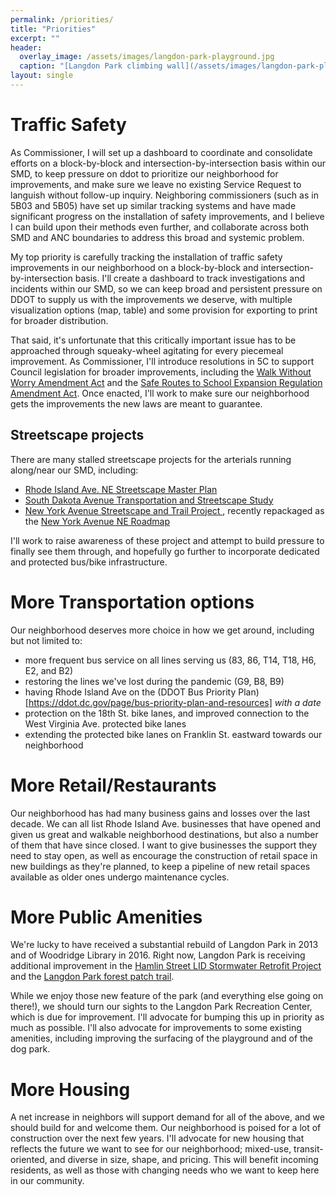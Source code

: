 ```yaml
---
permalink: /priorities/
title: "Priorities"
excerpt: ""
header:
  overlay_image: /assets/images/langdon-park-playground.jpg
  caption: "[Langdon Park climbing wall](/assets/images/langdon-park-playground.jpg)"
layout: single
---
```

# Traffic Safety


As Commissioner, I will set up a dashboard to coordinate and consolidate efforts on a block-by-block and intersection-by-intersection basis within our SMD, to keep pressure on ddot to prioritize our neighborhood for improvements, and make sure we leave no existing Service Request to languish without follow-up inquiry. Neighboring commissioners (such as in 5B03 and 5B05) have set up similar tracking systems and have made significant progress on the installation of safety improvements, and I believe I can build upon their methods even further, and collaborate across both SMD and ANC boundaries to address this broad and systemic problem.

My top priority is carefully tracking the installation of traffic safety improvements in our neighborhood on a block-by-block and intersection-by-intersection basis. I'll create a dashboard to track investigations and incidents within our SMD, so we can keep broad and persistent pressure on DDOT to supply us with the improvements we deserve, with multiple visualization options (map, table) and some provision for exporting to print for broader distribution.

That said, it's unfortunate that this critically important issue has to be approached through squeaky-wheel agitating for every piecemeal improvement. As Commissioner, I'll introduce resolutions in 5C to support Council legislation for broader improvements, including the [Walk Without Worry Amendment Act](https://lims.dccouncil.us/Legislation/B24-0566) and the [Safe Routes to School Expansion Regulation Amendment Act](https://lims.dccouncil.us/Legislation/B24-0565). Once enacted, I'll work to make sure our neighborhood gets the improvements the new laws are meant to guarantee.

## Streetscape projects
There are many stalled streetscape projects for the arterials running along/near our SMD, including:
- [Rhode Island Ave. NE Streetscape Master Plan](https://ddot.dc.gov/page/rhode-island-avenue-ne-streetscape-master-plan)
- [South Dakota Avenue Transportation and Streetscape Study](https://ddot.dc.gov/page/south-dakota-avenue-transportation-and-streetscape-study)
- [New York Avenue Streetscape and Trail Project
](https://www.newyorkavenueproject.com/), recently repackaged as the [New York Avenue NE Roadmap](https://planning.dc.gov/NYAroadmap)

I'll work to raise awareness of these project and attempt to build pressure to finally see them through, and hopefully go further to incorporate dedicated and protected bus/bike infrastructure.

# More Transportation options
Our neighborhood deserves more choice in how we get around, including but not limited to:
- more frequent bus service on all lines serving us (83, 86, T14, T18, H6, E2, and B2)
- restoring the lines we've lost during the pandemic (G9, B8, B9)
- having Rhode Island Ave on the (DDOT Bus Priority Plan)[https://ddot.dc.gov/page/bus-priority-plan-and-resources] *with a date*
- protection on the 18th St. bike lanes, and improved connection to the West Virginia Ave. protected bike lanes
- extending the protected bike lanes on Franklin St. eastward towards our neighborhood

# More Retail/Restaurants
Our neighborhood has had many business gains and losses over the last decade. We can all list Rhode Island Ave. businesses that have opened and given us great and walkable neighborhood destinations, but also a number of them that have since closed. I want to give businesses the support they need to stay open, as well as encourage the construction of retail space in new buildings as they're planned, to keep a pipeline of new retail spaces available as older ones undergo maintenance cycles.

# More Public Amenities
We're lucky to have received a substantial rebuild of Langdon Park in 2013 and of Woodridge Library in 2016. Right now, Langdon Park is receiving additional improvement in the [Hamlin Street LID Stormwater Retrofit Project](https://doee.dc.gov/service/hamlin-street-lid-stormwater-retrofit-project) and the [Langdon Park forest patch trail](https://caseytrees.org/2022/04/notes-from-the-field-langdon-park/).

While we enjoy those new feature of the park (and everything else going on there!), we should turn our sights to the Langdon Park Recreation Center, which is due for improvement. I'll advocate for bumping this up in priority as much as possible. I'll also advocate for improvements to some existing amenities, including improving the surfacing of the playground and of the dog park.

# More Housing
A net increase in neighbors will support demand for all of the above, and we should build for and welcome them. Our neighborhood is poised for a lot of construction over the next few years. I'll advocate for new housing that reflects the future we want to see for our neighborhood; mixed-use, transit-oriented, and diverse in size, shape, and pricing. This will benefit incoming residents, as well as those with changing needs who we want to keep here in our community.